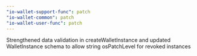 ```yaml
---
"io-wallet-support-func": patch
"io-wallet-common": patch
"io-wallet-user-func": patch
---
```


Strengthened data validation in createWalletInstance and updated WalletInstance schema to allow string osPatchLevel for revoked instances
